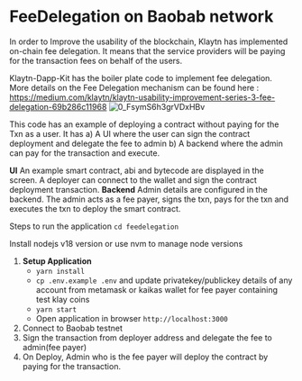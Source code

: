# FeeDelegation on Baobab network
In order to Improve the usability of the blockchain, Klaytn has implemented on-chain fee delegation. It means that the service providers will be paying for the transaction fees on behalf of the users.

Klaytn-Dapp-Kit has the boiler plate code to implement fee delegation. More details on the Fee Delegation mechanism can be found here : https://medium.com/klaytn/klaytn-usability-improvement-series-3-fee-delegation-69b286c11968
![0_FsymS6h3grVDxHBv](https://user-images.githubusercontent.com/100742846/207226672-5cad2bcd-8d20-4480-a0c4-e2054ff41959.png)

This code has an example of deploying a contract without paying for the Txn as a user. It has 
	a) A UI where the user can sign the contract deployment and delegate the fee to admin
	b) A backend where the admin can pay for the transaction and execute. 

**UI**
An example smart contract, abi and bytecode are displayed in the screen. A deployer can connect to the wallet and sign the contract deployment transaction. 
**Backend**
Admin details are configured in the backend. The admin acts as a fee payer, signs the txn, pays for the txn and executes the txn to deploy the smart contract. 

Steps to run the application
`cd feedelegation`

Install nodejs v18 version or use nvm to manage node versions

1. **Setup Application**
    - `yarn install`
    - `cp .env.example .env` and update privatekey/publickey details of any account from metamask or kaikas wallet for fee payer containing test klay coins
    - `yarn start`
    - Open application in browser `http://localhost:3000`
3. Connect to Baobab testnet 
4. Sign the transaction from deployer address and delegate the fee to admin(fee payer) 
5. On Deploy, Admin who is the fee payer will deploy the contract by paying for the transaction.
